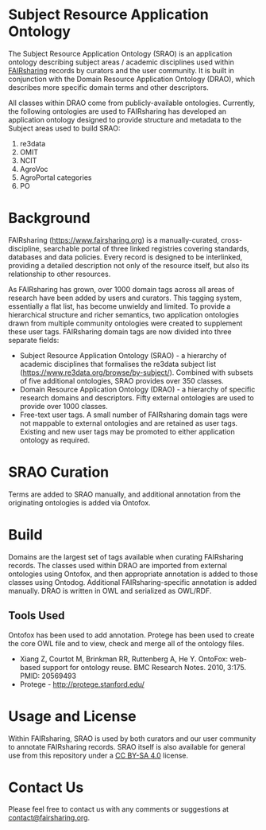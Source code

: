 # Subject Resource Application Ontology

The Subject Resource Application Ontology (SRAO) is an application ontology describing subject areas / academic disciplines used within [FAIRsharing]((https://www.fairsharing.org)) records by curators and the user community. It is built in conjunction with the Domain Resource Application Ontology (DRAO), which describes more specific domain terms and other descriptors.

All classes within DRAO come from publicly-available ontologies. Currently, the following ontologies are used to
FAIRsharing has developed an application ontology designed to provide structure and metadata to the Subject areas used to build SRAO:

1. re3data
2. OMIT
3. NCIT
4. AgroVoc
5. AgroPortal categories
6. PO


# Background

FAIRsharing (https://www.fairsharing.org) is a manually-curated, cross-discipline, searchable portal of three linked registries covering standards, databases and data policies. Every record is designed to be interlinked, providing a detailed description not only of the resource itself, but also its relationship to other resources.

As FAIRsharing has grown, over 1000 domain tags across all areas of research have been added by users and curators. This tagging system, essentially a flat list, has become unwieldy and limited. To provide a hierarchical structure and richer semantics, two application ontologies drawn from multiple community ontologies were created to supplement these user tags. FAIRsharing domain tags are now divided into three separate fields:

- Subject Resource Application Ontology (SRAO) - a hierarchy of academic disciplines that formalises the re3data subject list (https://www.re3data.org/browse/by-subject/). Combined with subsets of five additional ontologies, SRAO provides over 350 classes.
- Domain Resource Application Ontology (DRAO) - a hierarchy of specific research domains and descriptors. Fifty external ontologies are used to provide over 1000 classes.
- Free-text user tags. A small number of FAIRsharing domain tags were not mappable to external ontologies and are retained as user tags. Existing and new user tags may be promoted to either application ontology as required.

# SRAO Curation

Terms are added to SRAO manually, and additional annotation from the originating ontologies is added via Ontofox.

# Build

Domains are the largest set of tags available when curating FAIRsharing records. The classes used within DRAO are imported from external ontologies using Ontofox, and then appropriate annotation
is added to those classes using Ontodog. Additional FAIRsharing-specific annotation is added manually. DRAO is written in OWL and serialized as OWL/RDF. 

## Tools Used

Ontofox has been used to add annotation. Protege has been used to create the core OWL file and to view, check and merge all of the ontology files. 

- Xiang Z, Courtot M, Brinkman RR, Ruttenberg A, He Y. OntoFox: web-based support for ontology reuse. 
BMC Research Notes. 2010, 3:175. PMID: 20569493
- Protege - http://protege.stanford.edu/

# Usage and License

Within FAIRsharing, SRAO is used by both curators and our user community to annotate FAIRsharing records. SRAO itself is also available for general use from this repository under a [CC BY-SA 4.0](https://creativecommons.org/licenses/by-sa/4.0/) license. 

# Contact Us

Please feel free to contact us with any comments or suggestions at contact@fairsharing.org.


